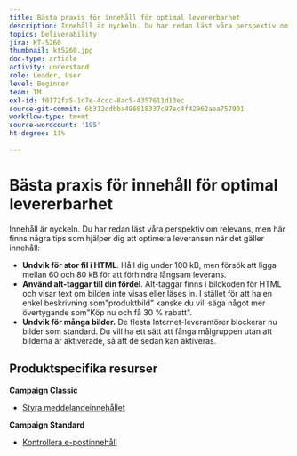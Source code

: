 ```yaml
---
title: Bästa praxis för innehåll för optimal levererbarhet
description: Innehåll är nyckeln. Du har redan läst våra perspektiv om relevans, men här finns ytterligare några tips för att optimera leveransen när det gäller innehåll.
topics: Deliverability
jira: KT-5260
thumbnail: kt5260.jpg
doc-type: article
activity: understand
role: Leader, User
level: Beginner
team: TM
exl-id: f0172fa5-1c7e-4ccc-8ac5-4357611d13ec
source-git-commit: 6b312cdbba496818337c97ec4f42962aea757901
workflow-type: tm+mt
source-wordcount: '195'
ht-degree: 11%

---
```


# Bästa praxis för innehåll för optimal levererbarhet

Innehåll är nyckeln. Du har redan läst våra perspektiv om relevans, men här finns några tips som hjälper dig att optimera leveransen när det gäller innehåll:

* **Undvik för stor fil i HTML**. Håll dig under 100 kB, men försök att ligga mellan 60 och 80 kB för att förhindra långsam leverans.
* **Använd alt-taggar till din fördel**. Alt-taggar finns i bildkoden för HTML och visar text om bilden inte visas eller läses in. I stället för att ha en enkel beskrivning som&quot;produktbild&quot; kanske du vill säga något mer övertygande som&quot;Köp nu och få 30 % rabatt&quot;.
* **Undvik för många bilder.** De flesta Internet-leverantörer blockerar nu bilder som standard. Du vill ha ett sätt att fånga målgruppen utan att bilderna är aktiverade, så att de sedan kan aktiveras.

## Produktspecifika resurser

**Campaign Classic**

* [Styra meddelandeinnehållet](https://experienceleague.adobe.com/docs/campaign-classic/using/sending-messages/deliverability-management/control-message-content.html)

**Campaign Standard**

* [Kontrollera e-postinnehåll](https://experienceleague.adobe.com/docs/campaign-standard/using/testing-and-sending/managing-deliverability/control-email-content.html#testing-and-sending)
